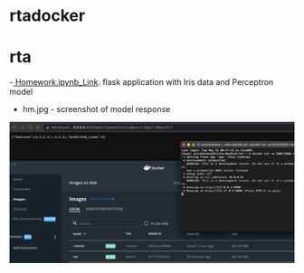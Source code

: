 # rtadocker

# rta
 -[ Homework.ipynb_Link](https://github.com/erickunix/rta/blob/main/Homework.ipynb). flask application with Iris data and Perceptron model
 - hm.jpg - screenshot of model response

![alt text](https://github.com/erickunix/rtadocker/blob/main/dockertest.png)
